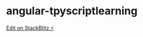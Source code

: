 # angular-tpyscriptlearning

[Edit on StackBlitz ⚡️](https://stackblitz.com/edit/angular-tpyscriptlearning)